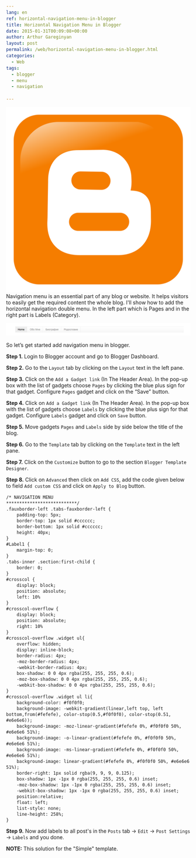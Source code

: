 ```yaml
---
lang: en
ref: horizontal-navigation-menu-in-blogger
title: Horizontal Navigation Menu in Blogger
date: 2015-01-31T00:09:08+00:00
author: Arthur Gareginyan
layout: post
permalink: /web/horizontal-navigation-menu-in-blogger.html
categories:
  - Web
tags:
  - blogger
  - menu
  - navigation

---
```


![thumb](/images/thumbnail/blogger-logo.png)
Navigation menu is an essential part of any blog or website. It helps visitors to easily get the required content the whole blog.
I'll show how to add the horizontal navigation double menu. In the left part which is Pages and in the right part is Labels (Category).

![](/images/blogger-menu.png)

So let’s get started add navigation menu in blogger.

**Step 1.** Login to Blogger account and go to Blogger Dashboard.

**Step 2.** Go to the `Layout` tab by clicking on the `Layout` text in the left pane.

**Step 3.** Click on the `Add a Gadget link` (In The Header Area). In the pop-up box with the list of gadgets choose `Pages` by clicking the blue plus sign for that gadget. Configure `Pages` gadget and click on the “Save” button.

**Step 4.** Click on `Add a Gadget link` (In The Header Area). In the pop-up box with the list of gadgets choose `Labels` by clicking the blue plus sign for that gadget. Configure `Labels` gadget and click on `Save` button.

**Step 5.** Move gadgets `Pages` and `Labels` side by side below the title of the blog.

**Step 6.** Go to the `Template` tab by clicking on the `Template` text in the left pane.

**Step 7.** Click on the `Customize` button to go to the section `Blogger Template Designer`.

**Step 8.** Click on `Advanced` then click on `Add CSS`, add the code given below to field `Add custom CSS` and click on `Apply to Blog` button.

```
/* NAVIGATION MENU
***************************/
.fauxborder-left .tabs-fauxborder-left {
	padding-top: 5px;
	border-top: 1px solid #cccccc;
	border-bottom: 1px solid #cccccc;
	height: 40px;
}
#Label1 {
	margin-top: 0;
}
.tabs-inner .section:first-child {
	border: 0;
}
#crosscol {
	display: block;
	position: absolute;
	left: 10%
}
#crosscol-overflow {
	display: block;
	position: absolute;
	right: 10%
}
#crosscol-overflow .widget ul{
	overflow: hidden;
	display: inline-block;
	border-radius: 4px;
	-moz-border-radius: 4px;
	-webkit-border-radius: 4px;
	box-shadow: 0 0 4px rgba(255, 255, 255, 0.6);
	-moz-box-shadow: 0 0 4px rgba(255, 255, 255, 0.6);
	-webkit-box-shadow: 0 0 4px rgba(255, 255, 255, 0.6);
}
#crosscol-overflow .widget ul li{
	background-color: #f0f0f0;
	background-image: -webkit-gradient(linear,left top, left 	bottom,from(#fefefe), color-stop(0.5,#f0f0f0), color-stop(0.51, #e6e6e6));
	background-image: -moz-linear-gradient(#fefefe 0%, #f0f0f0 50%, #e6e6e6 51%);
	background-image: -o-linear-gradient(#fefefe 0%, #f0f0f0 50%, #e6e6e6 51%);
	background-image: -ms-linear-gradient(#fefefe 0%, #f0f0f0 50%, #e6e6e6 51%);
	background-image: linear-gradient(#fefefe 0%, #f0f0f0 50%, #e6e6e6 51%);
	border-right: 1px solid rgba(9, 9, 9, 0.125);
	box-shadow: 1px -1px 0 rgba(255, 255, 255, 0.6) inset;
	-moz-box-shadow: 1px -1px 0 rgba(255, 255, 255, 0.6) inset;
	-webkit-box-shadow: 1px -1px 0 rgba(255, 255, 255, 0.6) inset;
	position:relative;
	float: left;
	list-style: none;
	line-height: 258%;
}
```

**Step 9.** Now add labels to all post's in the `Posts` tab -> `Edit` -> `Post Settings` -> `Labels` and you done.

**NOTE:** This solution for the "Simple" template.
